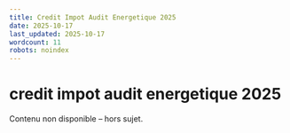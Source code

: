 ```yaml
---
title: Credit Impot Audit Energetique 2025
date: 2025-10-17
last_updated: 2025-10-17
wordcount: 11
robots: noindex
---
```


# credit impot audit energetique 2025

Contenu non disponible – hors sujet.
